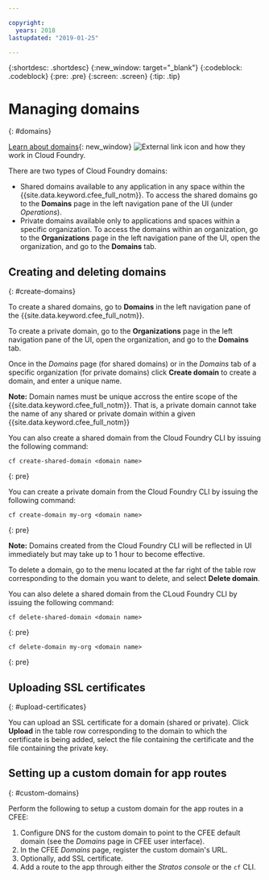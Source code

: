 ```yaml
---

copyright:
  years: 2018
lastupdated: "2019-01-25"

---
```


{:shortdesc: .shortdesc}
{:new_window: target="_blank"}
{:codeblock: .codeblock}
{:pre: .pre}
{:screen: .screen}
{:tip: .tip}


# Managing domains
{: #domains}

[Learn about domains](https://docs.cloudfoundry.org/devguide/deploy-apps/routes-domains.html){: new_window} ![External link icon](../icons/launch-glyph.svg "External link icon") and how they work in Cloud Foundry.

There are two types of Cloud Foundry domains:
* Shared domains available to any application in any space within the {{site.data.keyword.cfee_full_notm}}.  To access the shared domains go to the **Domains** page in the left navigation pane of the UI (under *Operations*).
* Private domains available only to applications and spaces within a specific organization.  To access the domains within an organization, go to the **Organizations** page in the left navigation pane of the UI, open the organization, and go to the **Domains** tab.

## Creating and deleting domains
{: #create-domains}

To create a shared domains, go to **Domains** in the left navigation pane of the {{site.data.keyword.cfee_full_notm}}.  

To create a private domain, go to the **Organizations** page in the left navigation pane of the UI, open the organization, and go to the **Domains** tab.

Once in the _Domains_ page (for shared domains) or in the _Domains_ tab of a specific organization (for private domains) click **Create domain** to create a domain, and enter a unique name.

**Note:** Domain names must be unique accross the entire scope of the {{site.data.keyword.cfee_full_notm}}.  That is, a private domain cannot take the name of any shared or private domain within a given {{site.data.keyword.cfee_full_notm}}

You can also create a shared domain from the Cloud Foundry CLI by issuing the following command:
  ```
  cf create-shared-domain <domain name>
  ```
  {: pre}
  
You can create a private domain from the Cloud Foundry CLI by issuing the following command:
  ```
  cf create-domain my-org <domain name>
  ```
  {: pre}
  
**Note:** Domains created from the Cloud Foundry CLI will be reflected in UI immediately but may take up to 1 hour to become effective.

To delete a domain, go to the menu located at the far right of the table row corresponding to the domain you want to delete, and select **Delete domain**.
  
You can also delete a shared domain from the CLoud Foundry CLI by issuing the following command:
  ```
  cf delete-shared-domain <domain name>
  ```
  {: pre}  
  
  ```
  cf delete-domain my-org <domain name>
  ```
  {: pre}
  
 
 ## Uploading SSL certificates
 {: #upload-certificates}
 
You can upload an SSL certificate for a domain (shared or private). Click **Upload** in the table row corresponding to the domain to which the certificate is being added, select the file containing the certificate and the file containing the private key.


 ## Setting up a custom domain for app routes
 {: #custom-domains}
  
Perform the following to setup a custom domain for the app routes in a CFEE:

1. Configure DNS for the custom domain to point to the CFEE default domain (see the _Domains_ page in CFEE user interface).
2. In the CFEE _Domains_ page, register the custom domain's URL.
3. Optionally, add SSL certificate.
3. Add a route to the app through either the _Stratos console_ or the `cf` CLI.

